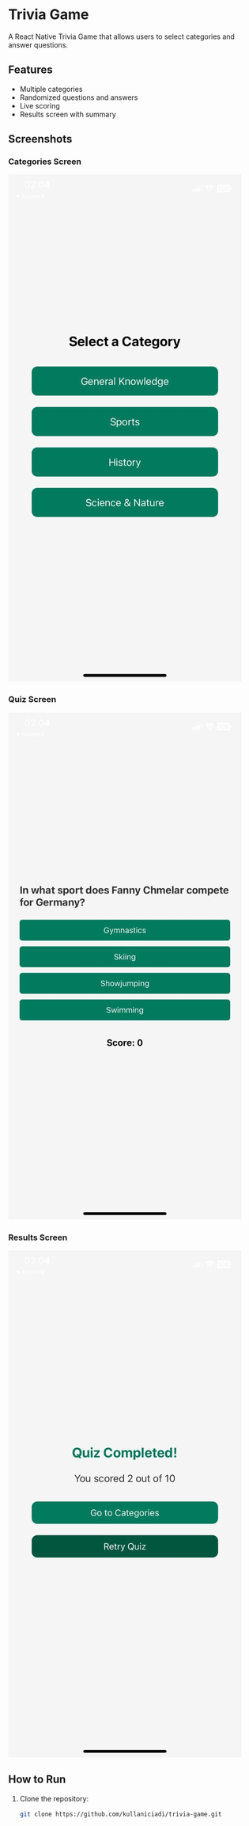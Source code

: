 # Trivia Game

A React Native Trivia Game that allows users to select categories and answer questions.

## Features
- Multiple categories
- Randomized questions and answers
- Live scoring
- Results screen with summary

## Screenshots
### Categories Screen
![Categories Screen](./src/images/bg1.jpg)

### Quiz Screen
![Quiz Screen](./src/images/bg2.jpg)

### Results Screen
![Results Screen](./src/images/bg3.jpg)

## How to Run
1. Clone the repository:
   ```bash
   git clone https://github.com/kullaniciadi/trivia-game.git
